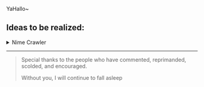 YaHallo~

## Ideas to be realized:

<details>
<summary>Nime Crawler</summary>

In this project, the final result that I want to achieve is, I can bring all web streaming into one place. The benefit is, I don't have to bother looking for various websites. Of course, I will use microservice architecture

For the storage itself, I'd use:
- MySQL
- MongoDB / Apache Solr
- Object Storage

Then, the technology that I will use:
- NestJS as BackEnd -- [nime-crawler](https://github.com/notneet/nime-crawler)
- NextJS as FrontEnd -- undefined

Then in the future maybe I will expand it to Telegram Bot or I will make an API client
</details>

---
> Special thanks to the people who have commented, reprimanded, scolded, and encouraged.
>
> Without you, I will continue to fall asleep
